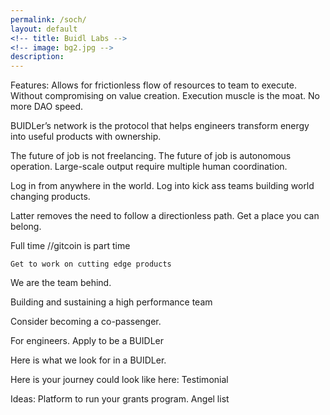 ```yaml
---
permalink: /soch/
layout: default
<!-- title: Buidl Labs -->
<!-- image: bg2.jpg -->
description: 
---
```

<div class="b-ws-top-p b-ws-bottom-p">
    <div class="grid-container">
        <div class="grid-x grid-padding-x align-center">
            <div class="small-12 medium-10 large-6 end cell b-ws-top b-ws-bottom-p">
Features:
Allows for frictionless flow of resources to team to execute. Without compromising on value creation. 
Execution muscle is the moat.
No more DAO speed. 


BUIDLer’s network is the protocol that helps engineers transform energy into useful products with ownership.

The future of job is not freelancing. The future of job is autonomous operation. Large-scale output require multiple human coordination.

Log in from anywhere in the world.
Log into kick ass teams building world changing products. 


Latter removes the need to follow a directionless path. 
Get a place you can belong.

Full time
//gitcoin is part time
	
	Get to work on cutting edge products

We are the team behind. 


Building and sustaining a high performance team 


Consider becoming a co-passenger. 

For engineers. 
Apply to be a BUIDLer

Here is what we look for in a BUIDLer. 

Here is your journey could look like here:
Testimonial




Ideas: Platform to run your grants program.
Angel list
            </div>
        </div>
    </div>
</div>


